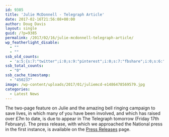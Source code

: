 ```yaml
---
id: 9385
title: 'Julie McDonnell - Telegraph Article'
date: 2017-02-16T21:56:08+00:00
author: Doug Davis
layout: single
guid: /?p=9385
permalink: /2017/02/16/julie-mcdonnell-telegraph-article/
wp_featherlight_disable:
  - ""
  - ""
ssb_old_counts:
  - 'a:5:{s:7:"twitter";i:0;s:9:"pinterest";i:0;s:7:"fbshare";i:0;s:6:"reddit";i:0;s:6:"tumblr";N;}'
ssb_total_counts:
  - "0"
ssb_cache_timestamp:
  - "450237"
image: /wp-content/uploads/2017/01/juliemcd-e1486478569579.jpg
categories:
  - Latest News
---
```

The two-page feature on Julie and the amazing bell ringing campaign to save lives, in which many of you have been involved, and which has raised over £7m to date, is due to appear in The Telegraph tomorrow (Friday 17th February). The press release, with which we approached the National press in the first instance, is available on the [Press Releases](/press-releases/) page.
